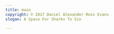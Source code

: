 ```yaml
---
title: main
copyright: © 2017 Daniel Alexander Ross Evans
slogan: A Space For Sharks To Sin

---
```

